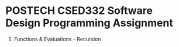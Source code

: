 POSTECH CSED332 Software Design Programming Assignment
=====
1. Functions & Evaluations - Recursion
